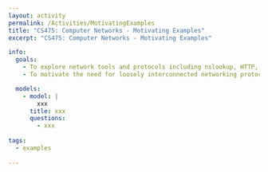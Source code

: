 ```yaml
---
layout: activity
permalink: /Activities/MotivatingExamples
title: "CS475: Computer Networks - Motivating Examples"
excerpt: "CS475: Computer Networks - Motivating Examples"

info:
  goals: 
    - To explore network tools and protocols including nslookup, HTTP, and traceroute
    - To motivate the need for loosely interconnected networking protocols to provide different but compatible levels of service

  models:
    - model: |
        xxx
      title: xxx
      questions:
        - xxx
          
tags:
  - examples
 
---
```


